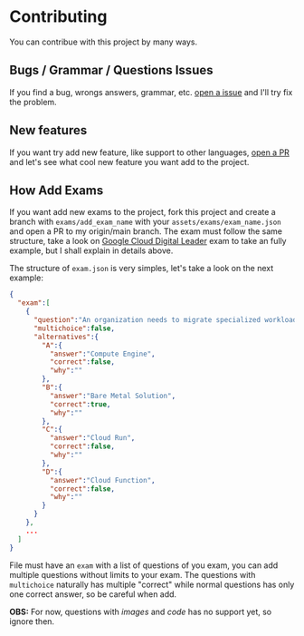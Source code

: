 # Contributing
You can contribue with this project by many ways.

## Bugs / Grammar / Questions Issues

If you find a bug, wrongs answers, grammar, etc. [open a issue](https://github.com/dfop02/exam-lab/issues) and I'll try fix the problem.

## New features

If you want try add new feature, like support to other languages, [open a PR](https://github.com/dfop02/exam-lab/compare) and let's see what cool new feature you want add to the project.

## How Add Exams

If you want add new exams to the project, fork this project and create a branch with `exams/add_exam_name` with your `assets/exams/exam_name.json` and open a PR to my origin/main branch. The exam must follow the same structure, take a look on [Google Cloud Digital Leader](https://github.com/dfop02/exam-lab/blob/main/assets/exams/google_cloud_digital_leader.json) exam to take an fully example, but I shall explain in details above.

The structure of `exam.json` is very simples, let's take a look on the next example:

```json
{
  "exam":[
    {
      "question":"An organization needs to migrate specialized workloads to the cloud while maintaining their existing complex licensing and architecture. What Google Cloud solution should the organization use?",
      "multichoice":false,
      "alternatives":{
        "A":{
          "answer":"Compute Engine",
          "correct":false,
          "why":""
        },
        "B":{
          "answer":"Bare Metal Solution",
          "correct":true,
          "why":""
        },
        "C":{
          "answer":"Cloud Run",
          "correct":false,
          "why":""
        },
        "D":{
          "answer":"Cloud Function",
          "correct":false,
          "why":""
        }
      }
    },
    ...
  ]
}
```

File must have an `exam` with a list of questions of you exam, you can add multiple questions without limits to your exam.
The questions with `multichoice` naturally has multiple "correct" while normal questions has only one correct answer, so be careful when add.

**OBS:** For now, questions with _images_ and _code_ has no support yet, so ignore then.
